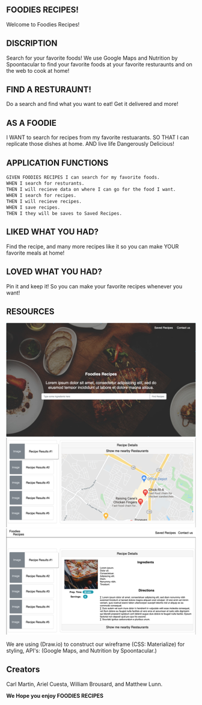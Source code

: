 ## FOODIES RECIPES!
Welcome to Foodies Recipes!


## DISCRIPTION
Search for your favorite foods! We use Google Maps and Nutrition by Spoontacular
 to find your favorite foods at your favorite resturaunts and on the web to cook at home!



## FIND A RESTURAUNT!
Do a search and find what you want to eat! Get it delivered and more!

## AS A FOODIE
I WANT to search for recipes from my favorite restuarants. 
SO THAT I can replicate those dishes at home. 
AND live life Dangerously Delicious! 

## APPLICATION FUNCTIONS

```
GIVEN FOODIES RECIPES I can search for my favorite foods.
WHEN I search for resturants.
THEN I will recieve data on where I can go for the food I want.
WHEN I search for recipes.
THEN I will recieve recipes. 
WHEN I save recipes.
THEN I they will be saves to Saved Recipes. 

```





## LIKED WHAT YOU HAD?
Find the recipe, and many more recipes like it so you can make YOUR favorite meals at home! 

## LOVED WHAT YOU HAD?
Pin it and keep it! So you can make your favorite recipes whenever you want!

## RESOURCES

![Home_Page](./assets/images/Home_Page.png) 
![Maps_Location_Veiw](./assets/images/Maps_Location_Veiw.png)
![Recipe_Results_Veiw](./assets/images/Recipe_Results_Veiw.png)

We are using (Draw.io) to construct our wireframe (CSS: Materialize) for styling, API's: (Google Maps, and Nutrition by Spoontacular.)

## Creators
Carl Martin, Ariel Cuesta, William Brousard, and Matthew Lunn.

**We Hope you enjoy FOODIES RECIPES**
